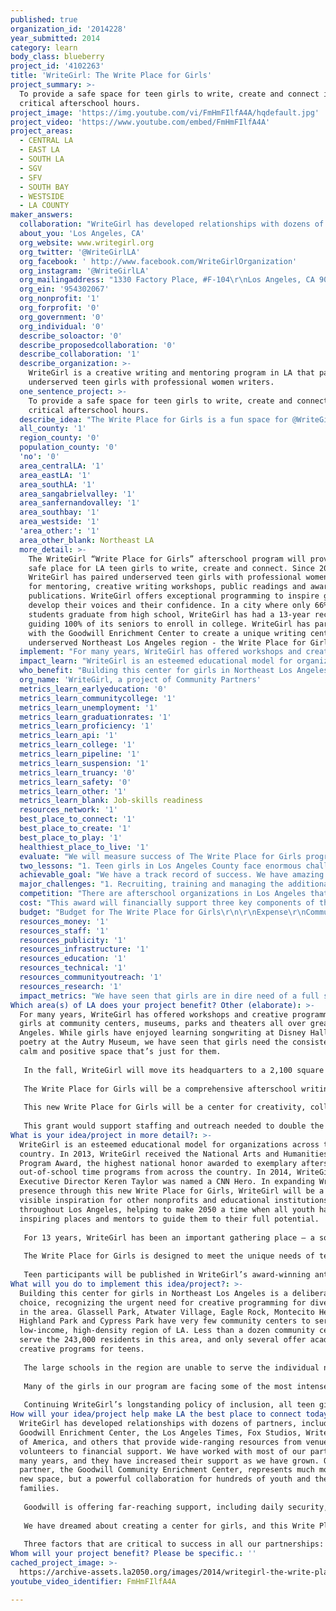 ```yaml
---
published: true
organization_id: '2014228'
year_submitted: 2014
category: learn
body_class: blueberry
project_id: '4102263'
title: 'WriteGirl: The Write Place for Girls'
project_summary: >-
  To provide a safe space for teen girls to write, create and connect in
  critical afterschool hours.
project_image: 'https://img.youtube.com/vi/FmHmFIlfA4A/hqdefault.jpg'
project_video: 'https://www.youtube.com/embed/FmHmFIlfA4A'
project_areas:
  - CENTRAL LA
  - EAST LA
  - SOUTH LA
  - SGV
  - SFV
  - SOUTH BAY
  - WESTSIDE
  - LA COUNTY
maker_answers:
  collaboration: "WriteGirl has developed relationships with dozens of partners, including the Goodwill Enrichment Center, the Los Angeles Times, Fox Studios, Writers Guild of America, and others that provide wide-ranging resources from venues to volunteers to financial support. We have worked with most of our partners for many years, and they have increased their support as we have grown. Our newest partner, the Goodwill Community Enrichment Center, represents much more than a new space, but a powerful collaboration for hundreds of youth and their families.\r\n\r\nGoodwill is offering far-reaching support, including daily security, affordable onsite catering, meeting spaces, staff support and ample free parking for 400 vehicles. We haven’t even moved in yet and we are already collaborating with Goodwill by leading writing workshops at Goodwill sponsored youth events and bringing several WriteGirl events to the facility.\r\n\r\nWe have dreamed about creating a center for girls, and this Write Place for Girls center will allow us to fulfill that vision. The move will be more than just a physical one. It signifies an important next step in our organization’s development and exemplifies the kind of partnerships we hope to cultivate in the future. This move symbolizes what we’ve strived so hard to achieve and it illustrates the trajectory of our growth.\r\n\r\nThree factors that are critical to success in all our partnerships: 1) Financial health in order to remain stable and support each other. 2) Similar values – for example, positivity and respect are key components in building community and successful programs. 3) Making decisions with an eye to the future, and having a shared vision for the health of Los Angeles. After all, 2050 is not that far away!"
  about_you: 'Los Angeles, CA'
  org_website: www.writegirl.org
  org_twitter: '@WriteGirlLA'
  org_facebook: ' http://www.facebook.com/WriteGirlOrganization'
  org_instagram: '@WriteGirlLA'
  org_mailingaddress: "1330 Factory Place, #F-104\r\nLos Angeles, CA 90013"
  org_ein: '954302067'
  org_nonprofit: '1'
  org_forprofit: '0'
  org_government: '0'
  org_individual: '0'
  describe_soloactor: '0'
  describe_proposedcollaboration: '0'
  describe_collaboration: '1'
  describe_organization: >-
    WriteGirl is a creative writing and mentoring program in LA that pairs
    underserved teen girls with professional women writers. 
  one_sentence_project: >-
    To provide a safe space for teen girls to write, create and connect in
    critical afterschool hours.
  describe_idea: "The Write Place for Girls is a fun space for @WriteGirlLA teens to write, create, (and plot  world domination).\r\n"
  all_county: '1'
  region_county: '0'
  population_county: '0'
  'no': '0'
  area_centralLA: '1'
  area_eastLA: '1'
  area_southLA: '1'
  area_sangabrielvalley: '1'
  area_sanfernandovalley: '1'
  area_southbay: '1'
  area_westside: '1'
  'area_other:': '1'
  area_other_blank: Northeast LA
  more_detail: >-
    The WriteGirl “Write Place for Girls” afterschool program will provide a
    safe place for LA teen girls to write, create and connect. Since 2001,
    WriteGirl has paired underserved teen girls with professional women writers
    for mentoring, creative writing workshops, public readings and award-winning
    publications. WriteGirl offers exceptional programming to inspire girls to
    develop their voices and their confidence. In a city where only 66% of
    students graduate from high school, WriteGirl has had a 13-year record of
    guiding 100% of its seniors to enroll in college. WriteGirl has partnered
    with the Goodwill Enrichment Center to create a unique writing center in the
    underserved Northeast Los Angeles region - the Write Place for Girls.
  implement: "For many years, WriteGirl has offered workshops and creative programming for girls at community centers, museums, parks and theaters all over greater Los Angeles. While girls have enjoyed learning songwriting at Disney Hall and poetry at the Autry Museum, we have seen that girls need the consistency of a calm and positive space that’s just for them.\r\n\r\nIn the fall, WriteGirl will move its headquarters to a 2,100 square foot space in the new Goodwill Community Enrichment Center in Glassell Park, near downtown LA. This space will not only house the WriteGirl offices, but a large area will be built as a library and writing center for teen girls – a safe and exciting place where girls will want to connect and learn.\r\n\r\nThe Write Place for Girls will be a comprehensive afterschool writing and college guidance program for teen girls, offering small group workshops, one-on-one mentoring, special guest speakers, innovative writing activities, film screenings, group discussions and quiet reading and writing time. All programming will be offered at no cost to participants. To implement this program we will conduct extensive outreach throughout Los Angeles, including students, parents/families and schools. WriteGirl will expand its volunteer base to provide ample mentors, as well as recruit and train additional staff members to manage programs and members, develop new curriculum and establish new community partnerships.\r\n\r\nThis new Write Place for Girls will be a center for creativity, collaboration and community for LA teen girls. WriteGirl is about transformation. When girls are given the space, time and support to just be themselves and say what they feel, all the while surrounded by creative and dedicated mentors, they excel and their confidence soars. We know that this new space, and the exciting programming it will offer, will give girls a foundation for individual growth.\r\n\r\nThis grant would support staffing and outreach needed to double the amount of programming hours WriteGirl offers. Girls in our Core Mentoring Program currently receive 10 hours of programming per month through group workshops and one-on-one mentoring. In contrast, the Write Place for Girls afterschool program will offer a minimum of 30 hours of group programming monthly, in addition to 90 hours of mentoring time. WriteGirl leverages the skills of hundreds of women writers to inspire teen writers, training them to lead workshops and mentor girls individually and in small groups."
  impact_learn: "WriteGirl is an esteemed educational model for organizations across the country. In 2013, WriteGirl received the National Arts and Humanities Youth Program Award, the highest national honor awarded to exemplary afterschool and out-of-school time programs from across the country. In 2014, WriteGirl Executive Director Keren Taylor was named a CNN Hero. In expanding WriteGirl’s presence through this new Write Place for Girls, WriteGirl will be a more visible inspiration for other nonprofits and educational institutions throughout Los Angeles, helping to make 2050 a time when all youth have inspiring places and mentors to guide them to their full potential. \r\n\r\nFor 13 years, WriteGirl has been an important gathering place – a sort of town square for girls to connect with other girls, meet accomplished women and be inspired; a place to stand up for their ideas and ideals and most importantly, to celebrate their own unique voices and identities. Research supports that girls, who may be overly self-critical in the presence of teen boys and men, learn best from other girls and women. Girls learning in single-sex environments are more self-confident, have heightened career aspirations, develop broader interests, are more willing to accept challenges, engage in more leadership opportunities and embrace achievement in academics, the arts and sports.\r\n\r\nThe Write Place for Girls is designed to meet the unique needs of teen girls, expanding on what WriteGirl has been building and refining for over a decade. We always keep it fun, fresh and creative, but at its core, WriteGirl is a rare and vital pathway for girls to find their way forward, to grow confident and clear in who they are, what they believe and how their ideas and choices matter, in their families, communities and in the world. The center will offer a lending library of books on writing as well as college entrance handbooks, special guest speakers, computer and internet access, specialized workshops in everything from resume-writing to novel writing clinics and field trips to LA landmarks. \r\n\r\nTeen participants will be published in WriteGirl’s award-winning anthologies and on the WriteGirl blog. WriteGirl teens are increasingly published in many prominent outlets and featured as guest performers throughout the greater Los Angeles region, from events sponsored by Mayor Eric Garcetti to public readings at Skylight Books, the Los Angeles Public Library and onstage at the Los Angeles Times Festival of Books.\r\n"
  who_benefit: "Building this center for girls in Northeast Los Angeles is a deliberate choice, recognizing the urgent need for creative programming for diverse youth in the area. Glassell Park, Atwater Village, Eagle Rock, Montecito Heights, Highland Park and Cypress Park have very few community centers to serve this low-income, high-density region of LA. Less than a dozen community centers serve the 243,000 residents in this area, and only several offer academic and creative programs for teens.\r\n\r\nThe large schools in the region are unable to serve the individual needs of teen girls, such as offering specific college application and financial aid assistance, help with family or emotional challenges or even academic and literacy skill development. Guidance counselors, charged with facilitating the college application process, often are assigned hundreds of students, prohibiting access to higher education. \r\n\r\nMany of the girls in our program are facing some of the most intense challenges a teen girl can face, such as pregnancy, incarceration, unstable home environments, clinical depression, suicide attempts and homelessness. WriteGirl provides a sanctuary and positive atmosphere that builds skills and confidence, sending girls into the world with the tools to succeed. WriteGirl fosters a powerful intercultural exchange among ethnically and economically diverse participants, allowing unique cross-generational relationships to develop between girls and women who would otherwise never meet. \r\n\r\nContinuing WriteGirl’s longstanding policy of inclusion, all teen girls in Los Angeles County will be welcome to participate at workshops and events. The Write Place for Girls program will make a focused effort to enroll girls specifically from Northeast Los Angeles communities in a roughly  five-mile radius of the Goodwill Enrichment Center. WriteGirl will have a greater opportunity to connect with parents and the surrounding community as this unique space offers many family-friendly amenities, including ample parking and a cafe, that will make parents feel welcome to wait while their girls participate in program activities."
  org_name: 'WriteGirl, a project of Community Partners'
  metrics_learn_earlyeducation: '0'
  metrics_learn_communitycollege: '1'
  metrics_learn_unemployment: '1'
  metrics_learn_graduationrates: '1'
  metrics_learn_proficiency: '1'
  metrics_learn_api: '1'
  metrics_learn_college: '1'
  metrics_learn_pipeline: '1'
  metrics_learn_suspension: '1'
  metrics_learn_truancy: '0'
  metrics_learn_safety: '0'
  metrics_learn_other: '1'
  metrics_learn_blank: Job-skills readiness
  resources_network: '1'
  best_place_to_connect: '1'
  best_place_to_create: '1'
  best_place_to_play: '1'
  healthiest_place_to_live: '1'
  evaluate: "We will measure success of The Write Place for Girls program by 1) tracking program hours to deliver a minimum of 30 group programming hours and 90 hours of one-one-one mentoring per month; 2) enrolling an additional 50 neighborhood girls to add to our current 150 girls in the program’s first year; 3) conducting comprehensive pre- and post-season assessments with participants to track metrics such as confidence, writing ability and the relationship between WriteGirl activities/curriculum and school/career achievement, and 4) evaluating program success through surveys with stakeholders such as partners, parents, family members and teachers.\r\n\r\nSurveys and metrics gathered will guide us in ensuring that we continue to meet the following key program objectives:\r\nTeach a robust set of writing and critical analysis skills.\r\nEnsure 100% of seniors graduate from high school and enroll in college.\r\nHelp girls achieve meaningful employment and opportunities post-college.\r\n \r\nWriteGirl’s innovative approach to literacy education leads to specific outcomes, such as increased confidence, self-expression, writing skills and critical thinking ability. In our 13-year history, we have maintained a 100% success rate of guiding girls to not only graduate from high school, but also enroll in college—a remarkable statistic in contrast to the 66% graduation rate of the LA Unified School District. Many are granted scholarships, including nationally renowned Posse Foundation scholarships, and many are the first in their families to go to college. Another visible result of the success is evidenced in our WriteGirl anthologies, which have won over 65 national and international awards.\r\n\r\nWriteGirl teens are accomplishing great things. One was selected to be a youth delegate for the United Nations Commission on the Status of Women in March 2014, and another received a Scholastic Art & Writing Award. In June 2014, a WriteGirl teen was selected as the first LA Youth Poet Laureate, and four other WriteGirl teens were named finalists.\r\n\r\nSuccess can also be measured by the achievements of WriteGirl alumnae, who continue to succeed long past college graduation, earning prestigious internships and admittance to graduate programs. WriteGirl alums are graduating college with a passion for service and a desire to lead in their communities, seeking work in the nonprofit sector and with vital global initiatives such as nuclear security or equity for women workers."
  two_lessons: "1. Teen girls in Los Angeles County face enormous challenges, such as high unemployment rates, high gang and criminal activity and extremely limited availability of educational and/or mentoring programs. WriteGirl recruits girls from high-density, low-income neighborhoods, where many schools enroll up to 4,000 students. These large schools are unable to serve the individual needs of teen girls, or offer specific college application and financial aid assistance, help with family or emotional challenges or even academic and literacy skill development. Guidance counselors are often assigned hundreds of students, prohibiting access to higher education. \r\n\r\nIt is clear that there is a dire need for college guidance and support. Participants in The Write Place for Girls afterschool program will have access to WriteGirl’s in-depth college programming, giving girls the individualized college guidance they are not receiving at their home schools. WriteGirl assists girls and their families with navigating the entire college application process, including scholarships and financial aid. This unusually intensive coaching gives girls and their families the full support they need to successfully gain access to higher education for their daughters. \r\n\r\nAt a recent college workshop, one girl told us, “Saturday’s College workshop was a great opportunity for the rising seniors to see how much support we have in WriteGirl. We discussed financial aid, how to choose a college, writing the application essay, what to look for in a college, how to research a college, and had an opportunity to express our fears and expectations for college. There was also time to discuss specific concerns with mentors. It was really comforting to see that there were other girls in the same position of unpreparedness and concern about financial aid. Although many of us were somewhat frightened by the cost of college, we all seemed to leave the workshop with broadened opinions about financial aid, overall applications, college locations, and seeking a school that fit us well. It was incredibly helpful to get advice on researching a college instead of choosing randomly.”\r\n\r\n2. Why a gathering place for girls? This is what one girl said, “Because of WriteGirl, I now know that a teen girl has a lot more to say than what the media portrays.” The Write Place for Girls will help girls develop and raise their voices, giving them them the confidence and self-esteem to make bold choices for their futures."
  achievable_goal: "We have a track record of success. We have amazing partners. We have outstanding dedicated volunteers. We have a skilled team of qualified staff members. Our board provides insightful guidance and direction. And now, after 12 years, we have a dream partnership with the Goodwill Community Enrichment Center and an opportunity to collaborate to build a vital community program - the Write Place for Girls.\r\n\r\nWe have always been cautious in taking on new programs or expanding our services. Even though we are approached on a daily basis by organizations and individuals across the country and around the world who would like to have WriteGirl programs in their communities, we remain loyal to Los Angeles and dedicated to helping grow future community leaders and engaged citizens who will help make Los Angeles a vibrant and meaningful place to live in 2050.\r\n\r\nNow is the time to deepen our impact in Los Angeles, and through our new partnership with Goodwill, we know the WriteGirl Write Place for Girls will thrive for many years to come. Success depends upon adequate resources, and this grant will give us the support we need to put this program on solid ground. "
  major_challenges: "1. Recruiting, training and managing the additional number of volunteers needed to support the Write Place for Girls presents a challenge, but we have been pursuing various solutions to address this. In terms of recruitment, WriteGirl is partnering several new organizations this summer to enlist new volunteers through participation in large-scale community events, such as the Writer’s Digest Novel Writing Conference, and the 2014 KCON Korean Festival, while continuing to recruit volunteers from prominent companies and organizations including the the Writers Guild of America, the Los Angeles Times, Disney, Paramount, Time Warner, Fox, HBO and Roll International, among many others. Volunteers complete a rigorous training program and dedicate a total of more than 1,500 hours each month to support WriteGirl programs. Communication with such a large volunteer corps assisting WriteGirl in many different capacities can present a challenge, but WriteGirl has recently invested in new technology, software and databases that will help facilitate effective communication with our valued volunteers.\r\n\r\n2. Ensuring that we maintain innovative and fresh programming even as we significantly increase the number of programming hours we will deliver presents a challenge, but we have a strong workshop curriculum team in place to keep girls enthusiastically participating and engaged. The curriculum development team is comprised of teachers, marketing professionals, corporate executives, in addition to expert writers, who all bring a wide variety of skills and perspectives to the table. WriteGirl programming adheres to a well defined set of proprietary guidelines ensuring that we deliver high quality educational programming that is also fun and surprising. We sometimes refer to WriteGirl as “literacy in disguise.” Girls feel like they are participating in exciting, positive events with other girls and writers, but we know the academic rigor that is built into every event, inspiring girls to learn and grow academically, personally and professionally.\r\n\r\nThis is the kind of challenge that we love to tackle. Bring it!"
  competition: "There are afterschool organizations in Los Angeles that focus on tutoring/academic support, athletic activities, life skills and mentoring, but very few that have long-term and well-developed arts and/or literacy programs for teens.\r\n\r\nOne of the most unique aspects of WriteGirl programming can be seen in the long-term mentoring relationships between girls and volunteers, often lasting throughout the duration of a girl’s participation in the program, which is frequently 4 – 5 years. While the official mentor-mentee relationship may end when a girl graduates from high school, many mentoring bonds continue long after the girl has gone on to college.\r\n\r\nMany afterschool programs help students develop skills but seldom focus on building long-range abilities that will help a participant throughout her life. WriteGirl is unique in the afterschool arena in looking at the long-term view of girl’s success.\r\n\r\nThere are three additional components that set WriteGirl apart from other education programs:\r\n\r\n*A consistent, highly positive atmosphere in which girls are encouraged to succeed.\r\n*Intensity of curriculum that pushes each girl to perform to the best of her abilities.\r\n*A high ratio of professional women role models working with each teen girl that rarely exceeds three girls per mentor and is frequently one-to-one.\r\n\r\nWhile there are several organizations geared specifically toward girls, none are focused on creative development as a key component of educational success. The Write Place for Girls will give teen girls a unique space to call their own where they can freely write and create, and belong to a strong community of diverse women and girls to support them on their path to brilliant futures. In the words of one WriteGirl teen, “I learned today how WriteGirl has my back for literally EVERYTHING. And I thank them for giving us amazing opportunities.”"
  cost: "This award will financially support three key components of the WriteGirl Write Place for Girls:\r\n\r\n1) Outreach to girls, parents, teachers and the broader community to announce the new program and enroll new teen girls. From experience, we know that this outreach can be complex, requiring significant staff time in making calls, sending emails, making presentations at schools and communicating with a variety of community leaders.\r\n\r\n2) Costs associated with recruiting and training additional volunteers to support this program. While we currently have a significant team of volunteers, we know that this new center will require a large infusion of new volunteers. WriteGirl workshops and mentoring are intensive and demanding. We have never been a drop-in center and our volunteers are asked to make a significant contribution of time and energy in order to participate. We reciprocate by supporting our volunteers in a variety of ways, through ongoing training, social events, volunteer appreciation gifts and professional development opportunities. We know that a larger corps of volunteers will require additional staff management.\r\n\r\n3) Staffing costs and curriculum development. While WriteGirl relies heavily on its enthusiastic and dedicated volunteers, we will need to hire additional staff to manage the program, schedule volunteers, reach out to potential participants, and coordinate communications with teens, parents and volunteers. We would use some of the funds to support this Membership Coordinator position.\r\n\r\nWriteGirl will raise funds to cover any additional costs associated with  this new program. WriteGirl has a track record of success in both programming and sustainability. Our diverse funding sources include a variety of corporate sponsors, foundations, government entities, and individual donors. While support from foundations continues to be a strong portion of our annual budget, WriteGirl continues to diversify its funding from multiple sources. We are confident that we can raise the funds needed to support any additional or unexpected expenses in rolling out this new programming.\r\n\r\nWriteGirl embraces social media to promote our events, news, and fundraising efforts. By effectively using Facebook, Twitter, Instagram, our Website and blog and e-mail blasts, we have been able to reach thousands of our supporters and potential supporters. We continue to develop creative strategies to turn online activity into offline donations and involvement."
  budget: "Budget for The Write Place for Girls\r\n\r\nExpense\r\nCommunity Outreach / Communications: $15,000\r\nCurriculum Development: $10,000\r\nProgram materials (journals, pens, workbooks, props): $5,000\r\nProgram management / staff costs: $34,000\r\nVolunteer and staff training: $20,000\r\nTechnology (computers, software, Internet costs): $16,000\r\nTotal: $100,000\r\n"
  resources_money: '1'
  resources_staff: '1'
  resources_publicity: '1'
  resources_infrastructure: '1'
  resources_education: '1'
  resources_technical: '1'
  resources_communityoutreach: '1'
  resources_research: '1'
  impact_metrics: "We have seen that girls are in dire need of a full slate of college preparation resources, job skills and leadership development to truly give them the tools, community, confidence and tenacious communication skills they need to thrive in college, the workplace and in life. WriteGirl offers college preparation and attainment programming, internships and career awareness programs, and a growing alumnae support network. In addition to receiving college preparation guidance, participants in The Write Place for Girls will have the opportunity to pursue internships and other career-focused programming offered by WriteGirl, learning job and leadership skills that will make them competitive in the workforce. \r\n\r\nAfter 13 years of guiding girls to enroll in college and express themselves, we are beginning to see WriteGirl alumnae graduate from college with a passion for service and a desire to give back to their communities. Girls benefit from WriteGirl’s unique combination of creative writing skill development, confidence building, and encouragement to express themselves, and feel empowered to pursue higher education and careers in many fields, including those often underrepresented by women. \r\n\r\nThe WriteGirl chant is, \"Never underestimate the power of a girl and her pen!\" We believe that the ability to express oneself is a fundamental cornerstone of leadership and can empower a young woman throughout her life. Because WriteGirl emphasizes critical thinking and problem-solving, girls are prepared to pursue careers in technology, science, and socially-conscious fields. \r\n\r\nExamples of how WriteGirl teens are succeeding and positively impacting the LA2050 metrics:\r\n\r\nMelina is pursuing an MD degree at Morehouse School of Medicine. “I can honestly say I wouldn’t be here if I didn’t learn how to express myself all those years ago! My writing was even mentioned in my interview!”\r\n \r\nLovely, first in her family to go to college, is a graduate of Reed College where she attended on a full scholarship. She is currently a fellow with the U.S. Department of Energy, focusing on nuclear nonproliferation. “WriteGirl's work goes beyond what you see on paper; it encourages young girls to expand their imagination as writers and as individuals.”"
Which area(s) of LA does your project benefit? Other (elaborate): >-
  For many years, WriteGirl has offered workshops and creative programming for
  girls at community centers, museums, parks and theaters all over greater Los
  Angeles. While girls have enjoyed learning songwriting at Disney Hall and
  poetry at the Autry Museum, we have seen that girls need the consistency of a
  calm and positive space that’s just for them.
   
   In the fall, WriteGirl will move its headquarters to a 2,100 square foot space in the new Goodwill Community Enrichment Center in Glassell Park, near downtown LA. This space will not only house the WriteGirl offices, but a large area will be built as a library and writing center for teen girls – a safe and exciting place where girls will want to connect and learn.
   
   The Write Place for Girls will be a comprehensive afterschool writing and college guidance program for teen girls, offering small group workshops, one-on-one mentoring, special guest speakers, innovative writing activities, film screenings, group discussions and quiet reading and writing time. All programming will be offered at no cost to participants. To implement this program we will conduct extensive outreach throughout Los Angeles, including students, parents/families and schools. WriteGirl will expand its volunteer base to provide ample mentors, as well as recruit and train additional staff members to manage programs and members, develop new curriculum and establish new community partnerships.
   
   This new Write Place for Girls will be a center for creativity, collaboration and community for LA teen girls. WriteGirl is about transformation. When girls are given the space, time and support to just be themselves and say what they feel, all the while surrounded by creative and dedicated mentors, they excel and their confidence soars. We know that this new space, and the exciting programming it will offer, will give girls a foundation for individual growth.
   
   This grant would support staffing and outreach needed to double the amount of programming hours WriteGirl offers. Girls in our Core Mentoring Program currently receive 10 hours of programming per month through group workshops and one-on-one mentoring. In contrast, the Write Place for Girls afterschool program will offer a minimum of 30 hours of group programming monthly, in addition to 90 hours of mentoring time. WriteGirl leverages the skills of hundreds of women writers to inspire teen writers, training them to lead workshops and mentor girls individually and in small groups.
What is your idea/project in more detail?: >-
  WriteGirl is an esteemed educational model for organizations across the
  country. In 2013, WriteGirl received the National Arts and Humanities Youth
  Program Award, the highest national honor awarded to exemplary afterschool and
  out-of-school time programs from across the country. In 2014, WriteGirl
  Executive Director Keren Taylor was named a CNN Hero. In expanding WriteGirl’s
  presence through this new Write Place for Girls, WriteGirl will be a more
  visible inspiration for other nonprofits and educational institutions
  throughout Los Angeles, helping to make 2050 a time when all youth have
  inspiring places and mentors to guide them to their full potential. 
   
   For 13 years, WriteGirl has been an important gathering place – a sort of town square for girls to connect with other girls, meet accomplished women and be inspired; a place to stand up for their ideas and ideals and most importantly, to celebrate their own unique voices and identities. Research supports that girls, who may be overly self-critical in the presence of teen boys and men, learn best from other girls and women. Girls learning in single-sex environments are more self-confident, have heightened career aspirations, develop broader interests, are more willing to accept challenges, engage in more leadership opportunities and embrace achievement in academics, the arts and sports.
   
   The Write Place for Girls is designed to meet the unique needs of teen girls, expanding on what WriteGirl has been building and refining for over a decade. We always keep it fun, fresh and creative, but at its core, WriteGirl is a rare and vital pathway for girls to find their way forward, to grow confident and clear in who they are, what they believe and how their ideas and choices matter, in their families, communities and in the world. The center will offer a lending library of books on writing as well as college entrance handbooks, special guest speakers, computer and internet access, specialized workshops in everything from resume-writing to novel writing clinics and field trips to LA landmarks. 
   
   Teen participants will be published in WriteGirl’s award-winning anthologies and on the WriteGirl blog. WriteGirl teens are increasingly published in many prominent outlets and featured as guest performers throughout the greater Los Angeles region, from events sponsored by Mayor Eric Garcetti to public readings at Skylight Books, the Los Angeles Public Library and onstage at the Los Angeles Times Festival of Books.
What will you do to implement this idea/project?: >-
  Building this center for girls in Northeast Los Angeles is a deliberate
  choice, recognizing the urgent need for creative programming for diverse youth
  in the area. Glassell Park, Atwater Village, Eagle Rock, Montecito Heights,
  Highland Park and Cypress Park have very few community centers to serve this
  low-income, high-density region of LA. Less than a dozen community centers
  serve the 243,000 residents in this area, and only several offer academic and
  creative programs for teens.
   
   The large schools in the region are unable to serve the individual needs of teen girls, such as offering specific college application and financial aid assistance, help with family or emotional challenges or even academic and literacy skill development. Guidance counselors, charged with facilitating the college application process, often are assigned hundreds of students, prohibiting access to higher education. 
   
   Many of the girls in our program are facing some of the most intense challenges a teen girl can face, such as pregnancy, incarceration, unstable home environments, clinical depression, suicide attempts and homelessness. WriteGirl provides a sanctuary and positive atmosphere that builds skills and confidence, sending girls into the world with the tools to succeed. WriteGirl fosters a powerful intercultural exchange among ethnically and economically diverse participants, allowing unique cross-generational relationships to develop between girls and women who would otherwise never meet. 
   
   Continuing WriteGirl’s longstanding policy of inclusion, all teen girls in Los Angeles County will be welcome to participate at workshops and events. The Write Place for Girls program will make a focused effort to enroll girls specifically from Northeast Los Angeles communities in a roughly five-mile radius of the Goodwill Enrichment Center. WriteGirl will have a greater opportunity to connect with parents and the surrounding community as this unique space offers many family-friendly amenities, including ample parking and a cafe, that will make parents feel welcome to wait while their girls participate in program activities.
How will your idea/project help make LA the best place to connect today? In LA2050?: >-
  WriteGirl has developed relationships with dozens of partners, including the
  Goodwill Enrichment Center, the Los Angeles Times, Fox Studios, Writers Guild
  of America, and others that provide wide-ranging resources from venues to
  volunteers to financial support. We have worked with most of our partners for
  many years, and they have increased their support as we have grown. Our newest
  partner, the Goodwill Community Enrichment Center, represents much more than a
  new space, but a powerful collaboration for hundreds of youth and their
  families.
   
   Goodwill is offering far-reaching support, including daily security, affordable onsite catering, meeting spaces, staff support and ample free parking for 400 vehicles. We haven’t even moved in yet and we are already collaborating with Goodwill by leading writing workshops at Goodwill sponsored youth events and bringing several WriteGirl events to the facility.
   
   We have dreamed about creating a center for girls, and this Write Place for Girls center will allow us to fulfill that vision. The move will be more than just a physical one. It signifies an important next step in our organization’s development and exemplifies the kind of partnerships we hope to cultivate in the future. This move symbolizes what we’ve strived so hard to achieve and it illustrates the trajectory of our growth.
   
   Three factors that are critical to success in all our partnerships: 1) Financial health in order to remain stable and support each other. 2) Similar values – for example, positivity and respect are key components in building community and successful programs. 3) Making decisions with an eye to the future, and having a shared vision for the health of Los Angeles. After all, 2050 is not that far away!
Whom will your project benefit? Please be specific.: ''
cached_project_image: >-
  https://archive-assets.la2050.org/images/2014/writegirl-the-write-place-for-girls/img.youtube.com/vi/FmHmFIlfA4A/hqdefault.jpg
youtube_video_identifier: FmHmFIlfA4A

---
```

